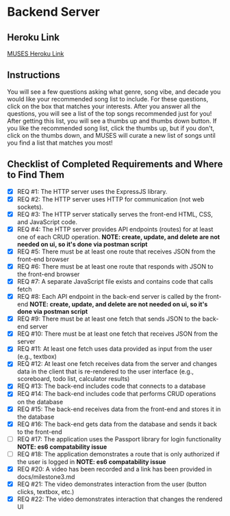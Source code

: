 # Backend Server

## Heroku Link
[MUSES Heroku Link](https://lower-inukshuk-19754.herokuapp.com/)

## Instructions
You will see a few questions asking what genre, song vibe, and decade you would like your recommended song list to include. For these questions, click on the box that matches your interests. After you answer all the questions, you will see a list of the top songs recommended just for you! After getting this list, you will see a thumbs up and thumbs down button. If you like the recommended song list, click the thumbs up, but if you don't, click on the thumbs down, and MUSES will curate a new list of songs until you find a list that matches you most!

## Checklist of Completed Requirements and Where to Find Them
- [x] REQ #1: The HTTP server uses the ExpressJS library.
- [x] REQ #2: The HTTP server uses HTTP for communication (not web sockets).
- [x] REQ #3: The HTTP server statically serves the front-end HTML, CSS, and JavaScript code.
- [x] REQ #4: The HTTP server provides API endpoints (routes) for at least one of each CRUD operation. **NOTE: create, update, and delete are not needed on ui, so it's done via postman script**
- [x] REQ #5: There must be at least one route that receives JSON from the front-end browser
- [x] REQ #6: There must be at least one route that responds with JSON to the front-end browser
- [x] REQ #7: A separate JavaScript file exists and contains code that calls fetch
- [x] REQ #8: Each API endpoint in the back-end server is called by the front-end **NOTE: create, update, and delete are not needed on ui, so it's done via postman script**
- [x] REQ #9: There must be at least one fetch that sends JSON to the back-end server 
- [x] REQ #10: There must be at least one fetch that receives JSON from the server
- [x] REQ #11: At least one fetch uses data provided as input from the user (e.g., textbox)
- [x] REQ #12: At least one fetch receives data from the server and changes data in the client that is re-rendered to the user interface (e.g., scoreboard, todo list, calculator results)
- [x] REQ #13: The back-end includes code that connects to a database
- [x] REQ #14: The back-end includes code that performs CRUD operations on the database 
- [x] REQ #15: The back-end receives data from the front-end and stores it in the database
- [x] REQ #16: The back-end gets data from the database and sends it back to the front-end
- [ ] REQ #17: The application uses the Passport library for login functionality **NOTE: es6 compatability issue**
- [ ] REQ #18: The application demonstrates a route that is only authorized if the user is logged in **NOTE: es6 compatability issue**
- [x] REQ #20: A video has been recorded and a link has been provided in docs/milestone3.md
- [x] REQ #21: The video demonstrates interaction from the user (button clicks, textbox, etc.)
- [x] REQ #22: The video demonstrates interaction that changes the rendered UI